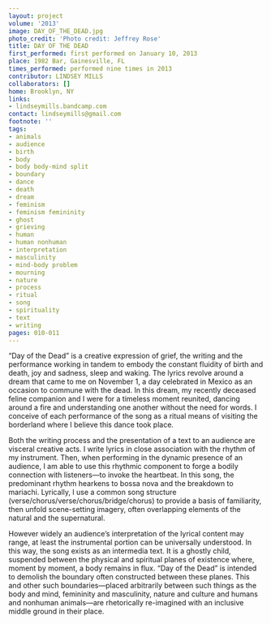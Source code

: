 ```yaml
---
layout: project
volume: '2013'
image: DAY_OF_THE_DEAD.jpg
photo_credit: 'Photo credit: Jeffrey Rose'
title: DAY OF THE DEAD
first_performed: first performed on January 10, 2013
place: 1982 Bar, Gainesville, FL
times_performed: performed nine times in 2013
contributor: LINDSEY MILLS
collaborators: []
home: Brooklyn, NY
links:
- lindseymills.bandcamp.com
contact: lindseymills@gmail.com
footnote: ''
tags:
- animals
- audience
- birth
- body
- body body-mind split
- boundary
- dance
- death
- dream
- feminism
- feminism femininity
- ghost
- grieving
- human
- human nonhuman
- interpretation
- masculinity
- mind-body problem
- mourning
- nature
- process
- ritual
- song
- spirituality
- text
- writing
pages: 010-011
---
```


“Day of the Dead” is a creative expression of grief, the writing and the performance working in tandem to embody the constant fluidity of birth and death, joy and sadness, sleep and waking. The lyrics revolve around a dream that came to me on November 1, a day celebrated in Mexico as an occasion to commune with the dead. In this dream, my recently deceased feline companion and I were for a timeless moment reunited, dancing around a fire and understanding one another without the need for words. I conceive of each performance of the song as a ritual means of visiting the borderland where I believe this dance took place.

Both the writing process and the presentation of a text to an audience are visceral creative acts. I write lyrics in close association with the rhythm of my instrument. Then, when performing in the dynamic presence of an audience, I am able to use this rhythmic component to forge a bodily connection with listeners—to invoke the heartbeat. In this song, the predominant rhythm hearkens to bossa nova and the breakdown to mariachi. Lyrically, I use a common song structure (verse/chorus/verse/chorus/bridge/chorus) to provide a basis of familiarity, then unfold scene-setting imagery, often overlapping elements of the natural and the supernatural.

However widely an audience’s interpretation of the lyrical content may range, at least the instrumental portion can be universally understood. In this way, the song exists as an intermedia text. It is a ghostly child, suspended between the physical and spiritual planes of existence where, moment by moment, a body remains in flux. “Day of the Dead” is intended to demolish the boundary often constructed between these planes. This and other such boundaries—placed arbitrarily between such things as the body and mind, femininity and masculinity, nature and culture and humans and nonhuman animals—are rhetorically re-imagined with an inclusive middle ground in their place.
